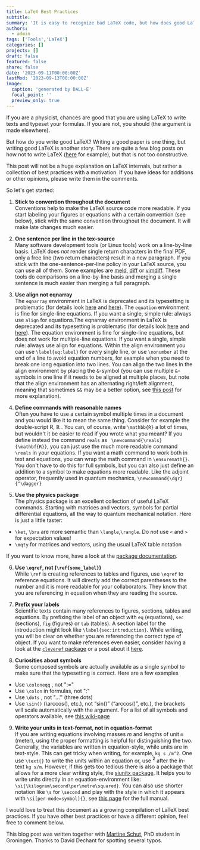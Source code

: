 ```yaml
---
title: LaTeX Best Practices
subtitle: 
summary: 'It is easy to recognize bad LaTeX code, but how does good LaTeX code actually look like? Here, we try to give some guidelines how to write better LaTeX.'
authors:
  - admin
tags: ['Tools','LaTeX']
categories: []
projects: []
draft: false
featured: false
share: false
date: '2023-09-11T00:00:00Z'
lastMod: '2023-09-13T00:00:00Z'
image:
  caption: 'generated by DALL-E'
  focal_point: ''
  preview_only: true
---  
```

If you are a physicist, chances are good that you are using LaTeX to write texts and typeset your formulas. If you are not, you should (the argument is made elsewhere). 

But how do you write good LaTeX? 
Writing a good paper is one thing, but writing good LaTeX is another story. 
There are quite a few blog posts on how not to write LaTeX ([here](https://dabacon.org/pontiff/2012/03/12/the-nine-circles-of-latex-hell/?wpmp_switcher=mobile&wpmp_tp=1) for example), but that is not too constructive.

This post will not be a huge explanation on LaTeX internals, but rather a collection of best practices with a motivation. 
If you have ideas for additions or other opinions, please write them in the comments. 

So let's get started: 

1. **Stick to convention throughout the document**  
Conventions help to make the LaTeX source code more readable. 
If you start labeling your figures or equations with a certain convention (see below), stick with the same convention throughout the document. 
It will make late changes much easier. 

2. **One sentence per line in the tex-source**  
Many software development tools (or Linux tools) work on a line-by-line basis. 
LaTeX does *not* render single return characters in the final PDF, only a free line (two return characters) result in a new paragraph.
If you stick with the one-sentence-per-line policy in your LaTeX source, you can use all of them. 
Some examples are [meld](https://meldmerge.org/), [diff](https://man7.org/linux/man-pages/man1/diff.1.html) or [vimdiff](https://vimdoc.sourceforge.net/htmldoc/diff.html).
These tools do comparisons on a line-by-line basis and merging a single sentence is much easier than merging a full paragraph.

3. **Use align not eqnarray**  
The `eqnarray` environment in LaTeX is deprecated and its typesetting is problematic (for details look [here](https://tug.org/pracjourn/2006-4/madsen/madsen.pdf) and [here](https://texblog.net/latex-archive/maths/eqnarray-align-environment/)). The `equation` environment is fine for single-line equations. If you want a single, simple rule: always use `align` for equations.The eqnarray environment in LaTeX is deprecated and its typesetting is problematic (for details look [here](https://tug.org/pracjourn/2006-4/madsen/madsen.pdf) and [here](https://texblog.net/latex-archive/maths/eqnarray-align-environment/)).
The equation environment is fine for single-line equations, but does not work for multiple-line equations. 
If you want a single, simple rule: always use align for equations.
Within the align environment you can use `\label{eq:label}` for every single line, or use `\nonumber` at the end of a line to avoid equation numbers, for example when you need to break one long equation into two lines. 
You can align the two lines in the align environment by placing the `&`-symbol (you can use multiple `&`-symbols in one line if it needs to be aligned at multiple places, but note that the align environment has an alternating right/left alignment, meaning that sometimes `&&` may be a better option, see [this post](https://tex.stackexchange.com/questions/159723/what-does-a-double-ampersand-mean-in-latex) for more explanation).     

4. **Define commands with reasonable names**  
Often you have to use a certain symbol multiple times in a document and you would like it to mean the same thing. Consider for example the double-script R, $\mathbb{R}$ . You can, of course, write `\mathbb{R}` a lot of times, but wouldn't it be easier to read if you wrote what you meant?
If you define instead the command `reals` as  ` \newcommand{\reals}{\mathbf{R}}`, you can just use the much more readable command `\reals` in your equations. 
If you want a math command to work both in text and equations, you can wrap the math command in `\ensuremath{}`. 
You don't have to do this for full symbols, but you can also just define an addition to a symbol to make equations more readable. 
Like the adjoint operator, frequently used in quantum mechanics, `\newcommand{\dgr}{^\dagger}`

5. **Use the physics package**  
The physics package is an excellent collection of useful LaTeX commands. Starting with matrices and vectors, symbols for partial differential equations, all the way to quantum mechanical notation. Here is just a little taster:

- `\ket`, `\bra`  are more semantic than `\langle`,`\rangle`.  Do *not* use `<` and  `>` for expectation values! 
- `\mqty` for matrices and vectors, using the usual LaTeX table notation

If you want to know more, have a look at the [package documentation](https://ctan.org/pkg/physics?lang=en).

6. **Use `\eqref`, not (`\ref{some_label}`)**  
While `\ref` is creating references to tables and figures, use `\eqref` to reference equations. 
It will directly add the correct parentheses to the number and it is more readable for your collaborators. 
They know that you are referencing in equation when they are reading the source.

7. **Prefix your labels**  
Scientific texts contain many references to figures, sections, tables and equations. 
By prefixing the label of an object with `eq` (equations), `sec` (sections), `fig` (figures) or `tab` (tables). 
A section label for the introduction might look like `\label{sec:introduction}`.
While writing, you will be clear on whether you are referencing the correct type of object. 
If you want to make references even easier, consider having a look at the [`cleveref` package](https://ctan.org/pkg/cleveref?lang=en) or a post about it [here](https://texblog.org/2013/05/06/cleveref-a-clever-way-to-reference-in-latex/).

8. **Curiosities about symbols**  
Some composed symbols are actually available as a single symbol to make sure that the typesetting is correct. 
Here are a few examples 

- Use `\coloneqq` , not ":=" 
- Use `\colon` in formulas, not ":" 
- Use `\dots` , not "...'' (three dots)
- Use `\sin()`  (\arccos(), etc.), not “sin()” (“arccos()”, etc.), the brackets will scale automatically with the argument.
For a list of all symbols and operators available, see [this wiki-page](https://oeis.org/wiki/List_of_LaTeX_mathematical_symbols)

9. **Write your units in text-format, not in equation-format**   
If you are writing equations involving masses $m$ and lengths of unit `m` (meter), using the proper formatting is helpful for distinguishing the two. 
Generally, the variables are written in equation-style, while units are in text-style. 
This can get tricky when writing, for example, `kg s /m^2`. 
One use `\text{}` to write the units within an equation or, use $^2$ after the in-text `kg s/m`. 
However, if this gets too tedious there is also a package that allows for a more clear writing style, the [siunitx package](https://ctan.org/pkg/siunitx?lang=en). 
It helps you to write units directly in an equation-environment like: `\si{\kilogram\second\per\metre\squared}`. 
You can also use shorter notation like `\s` for `\second` and play with the style in which it appears with `\si[per-mode=symbol]{}`, see [this page](https://www.ctan.org/pkg/siunitx) for the full manual.

I would love to treat this document as a growing compilation of LaTeX best practices. If you have other best practices or have a different opinion, feel free to comment below. 

This blog post was written together with [Martine Schut](https://sites.google.com/view/martineschut/home), PhD student in Groningen.
Thanks to David Dechant for spotting several typos.